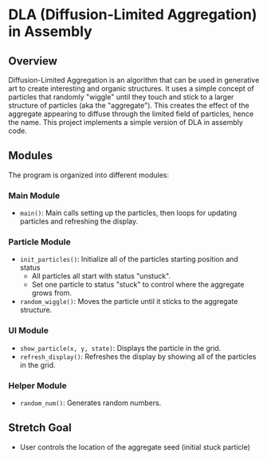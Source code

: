 # DLA (Diffusion-Limited Aggregation) in Assembly 

## Overview
Diffusion-Limited Aggregation is an algorithm that can be used in generative art to create interesting and organic structures. It uses a simple concept of particles that randomly "wiggle" until they touch and stick to a larger structure of particles (aka the "aggregate"). This creates the effect of the aggregate appearing to diffuse through the limited field of particles, hence the name. This project implements a simple version of DLA in assembly code.

## Modules
The program is organized into different modules:

### Main Module

  - `main()`: Main calls setting up the particles, then loops for updating particles and refreshing the display.

### Particle Module

  - `init_particles()`: Initialize all of the particles starting position and status
    - All particles all start with status "unstuck".
    - Set one particle to status "stuck" to control where the aggregate grows from.
  - `random_wiggle()`: Moves the particle until it sticks to the aggregate structure.

### UI Module

  - `show_particle(x, y, state)`: Displays the particle in the grid.
  - `refresh_display()`: Refreshes the display by showing all of the particles in the grid.

### Helper Module

  - `random_num()`: Generates random numbers.

## Stretch Goal

- User controls the location of the aggregate seed (initial stuck particle)